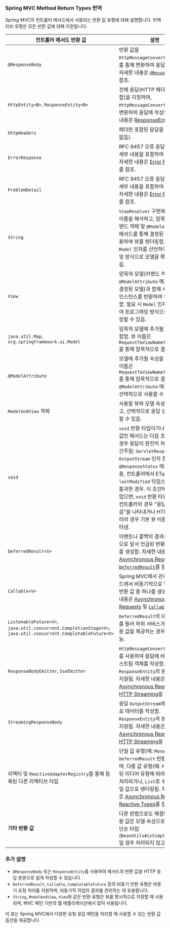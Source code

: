 ### Spring MVC Method Return Types 번역

Spring MVC의 컨트롤러 메서드에서 사용되는 반환 값 유형에 대해 설명합니다. 리액티브 유형은 모든 반환 값에 대해 지원됩니다.

| **컨트롤러 메서드 반환 값** | **설명** |
|--------------------------|--------------------------------------------------------|
| `@ResponseBody` | 반환 값을 `HttpMessageConverter` 구현체를 통해 변환하여 응답에 작성함. 자세한 내용은 [`@ResponseBody`](xref:web/webmvc/mvc-controller/ann-methods/responsebody.adoc)를 참조. |
| `HttpEntity<B>`, `ResponseEntity<B>` | 전체 응답(HTTP 헤더 및 본문 포함)을 지정하며, `HttpMessageConverter`를 통해 변환하여 응답에 작성함. 자세한 내용은 [ResponseEntity](xref:web/webmvc/mvc-controller/ann-methods/responseentity.adoc)를 참조. |
| `HttpHeaders` | 헤더만 포함된 응답을 반환함(본문 없음). |
| `ErrorResponse` | RFC 9457 오류 응답을 본문에 세부 내용을 포함하여 렌더링함. 자세한 내용은 [Error Responses](xref:web/webmvc/mvc-ann-rest-exceptions.adoc)를 참조. |
| `ProblemDetail` | RFC 9457 오류 응답을 본문에 세부 내용을 포함하여 렌더링함. 자세한 내용은 [Error Responses](xref:web/webmvc/mvc-ann-rest-exceptions.adoc)를 참조. |
| `String` | `ViewResolver` 구현체를 통해 뷰 이름을 해석하고, 암묵적 모델(커맨드 객체 및 `@ModelAttribute` 메서드를 통해 결정된 모델)을 사용하여 뷰를 렌더링함. 필요 시 `Model` 인자를 선언하여 프로그래밍 방식으로 모델을 확장할 수 있음. |
| `View` | 암묵적 모델(커맨드 객체 및 `@ModelAttribute` 메서드를 통해 결정된 모델)과 함께 사용할 `View` 인스턴스를 반환하여 뷰를 렌더링함. 필요 시 `Model` 인자를 선언하여 프로그래밍 방식으로 모델을 확장할 수 있음. |
| `java.util.Map`, `org.springframework.ui.Model` | 암묵적 모델에 추가될 속성들을 포함함. 뷰 이름은 `RequestToViewNameTranslator`를 통해 암묵적으로 결정됨. |
| `@ModelAttribute` | 모델에 추가될 속성을 포함함. 뷰 이름은 `RequestToViewNameTranslator`를 통해 암묵적으로 결정됨. `@ModelAttribute` 애노테이션은 선택적으로 사용할 수 있음. |
| `ModelAndView` 객체 | 사용할 뷰와 모델 속성을 지정하고, 선택적으로 응답 상태를 설정할 수 있음. |
| `void` | `void` 반환 타입이거나 `null` 반환 값인 메서드는 다음 조건이 충족될 경우 응답이 완전히 처리된 것으로 간주됨: `ServletResponse`, `OutputStream` 인자 존재, `@ResponseStatus` 애노테이션 사용, 컨트롤러에서 ETag 또는 `lastModified` 타임스탬프 검사를 통과한 경우. 이 조건에 해당하지 않으면, `void` 반환 타입은 REST 컨트롤러의 경우 "응답 본문 없음"을 나타내거나 HTML 컨트롤러의 경우 기본 뷰 이름 선택을 나타냄. |
| `DeferredResult<V>` | 이벤트나 콜백의 결과로 비동기적으로 앞서 언급된 반환 값 중 하나를 생성함. 자세한 내용은 [Asynchronous Requests](xref:web/webmvc/mvc-ann-async.adoc) 및 [`DeferredResult`](xref:web/webmvc/mvc-ann-async.adoc#mvc-ann-async-deferredresult)를 참조. |
| `Callable<V>` | Spring MVC에서 관리하는 스레드에서 비동기적으로 앞서 언급된 반환 값 중 하나를 생성함. 자세한 내용은 [Asynchronous Requests](xref:web/webmvc/mvc-ann-async.adoc) 및 [`Callable`](xref:web/webmvc/mvc-ann-async.adoc#mvc-ann-async-callable)를 참조. |
| `ListenableFuture<V>`, `java.util.concurrent.CompletionStage<V>`, `java.util.concurrent.CompletableFuture<V>` | `DeferredResult`의 대안으로, 예를 들어 하위 서비스가 이러한 반환 값을 제공하는 경우에 사용 가능. |
| `ResponseBodyEmitter`, `SseEmitter` | `HttpMessageConverter` 구현체를 사용하여 응답에 비동기적으로 스트림 객체를 작성함. `ResponseEntity`의 본문으로도 지원됨. 자세한 내용은 [Asynchronous Requests](xref:web/webmvc/mvc-ann-async.adoc) 및 [HTTP Streaming](xref:web/webmvc/mvc-ann-async.adoc#mvc-ann-async-http-streaming)을 참조. |
| `StreamingResponseBody` | 응답 `OutputStream`에 비동기적으로 데이터를 작성함. `ResponseEntity`의 본문으로도 지원됨. 자세한 내용은 [Asynchronous Requests](xref:web/webmvc/mvc-ann-async.adoc) 및 [HTTP Streaming](xref:web/webmvc/mvc-ann-async.adoc#mvc-ann-async-http-streaming)을 참조. |
| 리액터 및 `ReactiveAdapterRegistry`를 통해 등록된 다른 리액티브 타입 | 단일 값 유형(예: `Mono`)은 `DeferredResult` 반환과 유사하며, 다중 값 유형(예: `Flux`)은 요청된 미디어 유형에 따라 스트림으로 처리되거나, `List`로 수집되어 단일 값으로 렌더링됨. 자세한 내용은 [Asynchronous Requests](xref:web/webmvc/mvc-ann-async.adoc) 및 [Reactive Types](xref:web/webmvc/mvc-ann-async.adoc#mvc-ann-async-reactive-types)를 참조. |
| **기타 반환 값** | 다른 방법으로도 해결되지 않는 반환 값은 모델 속성으로 처리되며, 단순 타입(`BeanUtils#isSimpleProperty`)일 경우 처리되지 않고 무시됨. |

### 추가 설명
- `@ResponseBody` 또는 `ResponseEntity`를 사용하여 메서드의 반환 값을 HTTP 응답 본문으로 쉽게 작성할 수 있습니다.
- `DeferredResult`, `Callable`, `CompletableFuture` 등의 비동기 반환 유형은 비동기 요청 처리를 지원하며, 비동기적 작업의 결과를 관리하는 데 유용합니다.
- `String`, `ModelAndView`, `View`와 같은 반환 유형은 뷰를 명시적으로 지정할 때 사용되며, MVC 패턴 기반의 웹 애플리케이션에서 많이 사용됩니다.

이 표는 Spring MVC에서 다양한 요청 응답 패턴을 처리할 때 사용할 수 있는 반환 값 옵션을 제공합니다.